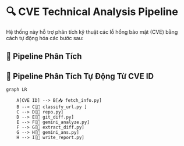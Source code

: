 # 🔍 CVE Technical Analysis Pipeline

Hệ thống này hỗ trợ phân tích kỹ thuật các lỗ hổng bảo mật (CVE) bằng cách tự động hóa các bước sau:

## 🚦 Pipeline Phân Tích

## 🔁 Pipeline Phân Tích Tự Động Từ CVE ID

```mermaid
graph LR

    A[CVE ID] --> B[📥 fetch_info.py]
    B --> C[🔗 classify_url.py ]
    C --> D[🐙 repo.py]
    D --> E[📜 git_diff.py]
    E --> F[🧠 gemini_analyze.py]
    F --> G[📁 extract_diff.py]
    G --> H[🧠 gemini_ans.py]
    H --> I[📝 write_report.py]

```

